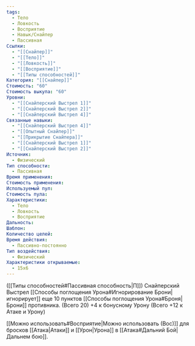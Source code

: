 ```yaml
---
tags:
  - Тело
  - Ловкость
  - Восприятие
  - Навык/Снайпер
  - Пассивная
Ссылки:
  - "[[Снайпер]]"
  - "[[Тело]]"
  - "[[Ловкость]]"
  - "[[Восприятие]]"
  - "[[Типы способностей]]"
Категория: "[[Снайпер]]"
Стоимость: "60"
Стоимость выкупа: "60"
Уровни:
  - "[[Снайперский Выстрел 1]]"
  - "[[Снайперский Выстрел 2]]"
  - "[[Снайперский Выстрел 4]]"
Связанные навыки:
  - "[[Снайперский Выстрел 4]]"
  - "[[Опытный Снайпер]]"
  - "[[Прикрытие Снайпера]]"
  - "[[Снайперский Выстрел 1]]"
  - "[[Снайперский Выстрел 2]]"
Источник:
  - Физический
Тип способности:
  - Пассивная
Время применения: 
Стоимость применения: 
Используемый пул: 
Стоимость пула: 
Характеристики:
  - Тело
  - Ловкость
  - Восприятие
Дальность: 
Шаблон: 
Количество целей: 
Время действия:
  - Пассивно-постоянно
Тип воздействия:
  - Физический
Характеристики открываемые:
  - 15x6
---
```

([[Типы способностей#Пассивная способность|П]]) Снайперский Выстрел [[Способы поглощения Урона#Игнорирование Брони|игнорирует]] еще 10 пунктов [[Способы поглощения Урона#Броня|Брони]] противника. (Всего 20)
+4 к бонусному Урону (Всего +12 к Атаке и Урону)

[[Можно использовать#Восприятие|Можно использовать (Вос)]] для бросков [[Атака|Атаки]] и [[Урон|Урона]] в [[Атака#Дальний Бой|Дальнем бою]].